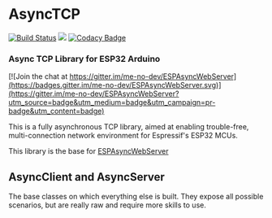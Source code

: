 # AsyncTCP 
[![Build Status](https://travis-ci.org/me-no-dev/AsyncTCP.svg?branch=master)](https://travis-ci.org/me-no-dev/AsyncTCP) ![](https://github.com/me-no-dev/AsyncTCP/workflows/Async%20TCP%20CI/badge.svg) [![Codacy Badge](https://api.codacy.com/project/badge/Grade/2f7e4d1df8b446d192cbfec6dc174d2d)](https://www.codacy.com/manual/me-no-dev/AsyncTCP?utm_source=github.com&amp;utm_medium=referral&amp;utm_content=me-no-dev/AsyncTCP&amp;utm_campaign=Badge_Grade)

### Async TCP Library for ESP32 Arduino

[![Join the chat at https://gitter.im/me-no-dev/ESPAsyncWebServer](https://badges.gitter.im/me-no-dev/ESPAsyncWebServer.svg)](https://gitter.im/me-no-dev/ESPAsyncWebServer?utm_source=badge&utm_medium=badge&utm_campaign=pr-badge&utm_content=badge)

This is a fully asynchronous TCP library, aimed at enabling trouble-free, multi-connection network environment for Espressif's ESP32 MCUs.

This library is the base for [ESPAsyncWebServer](https://github.com/me-no-dev/ESPAsyncWebServer)

## AsyncClient and AsyncServer
The base classes on which everything else is built. They expose all possible scenarios, but are really raw and require more skills to use.
